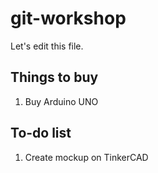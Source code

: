 # git-workshop
Let's edit this file.

## Things to buy
1. Buy Arduino UNO 


## To-do list
1. Create mockup on TinkerCAD

